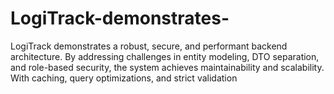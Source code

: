 # LogiTrack-demonstrates-
LogiTrack demonstrates a robust, secure, and performant backend architecture. By addressing challenges in entity modeling, DTO separation, and role-based security, the system achieves maintainability and scalability. With caching, query optimizations, and strict validation
